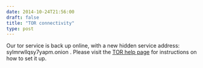 ```yaml
--- 
date: 2014-10-24T21:56:00
draft: false
title: "TOR connectivity"
type: post
---
```


Our tor service is back up online, with a new hidden service address: sylmrwllqsy7yapm.onion  . Please visit the [TOR help page](/tor) for instructions on how to set it up.
